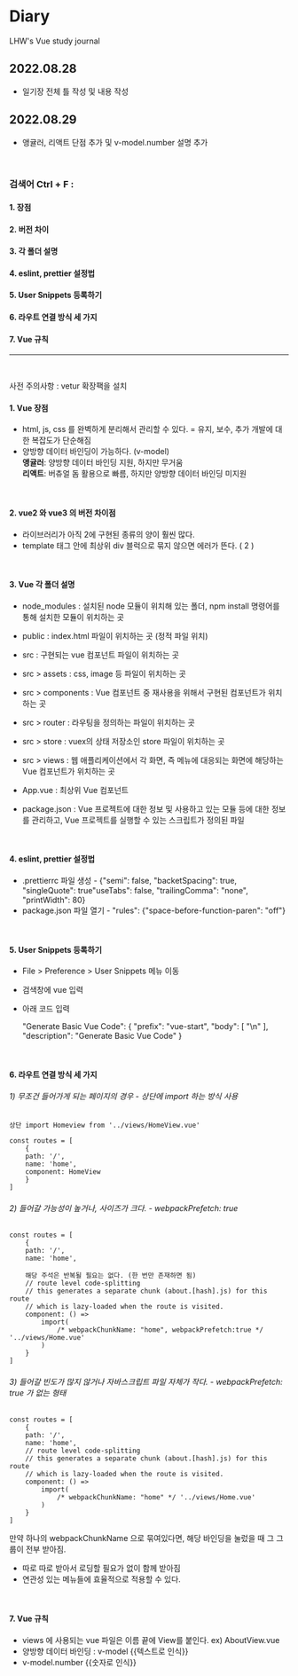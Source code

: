 # Diary
LHW's Vue study journal

## 2022.08.28
- 일기장 전체 틀 작성 및 내용 작성
## 2022.08.29
- 앵귤러, 리액트 단점 추가 및 v-model.number 설명 추가
<br>

### 검색어 Ctrl + F :

#### 1. 장점 
#### 2. 버전 차이
#### 3. 각 폴더 설명 
#### 4. eslint, prettier 설정법 
#### 5. User Snippets 등록하기
#### 6. 라우트 연결 방식 세 가지 
#### 7. Vue 규칙

<hr>

<br>

사전 주의사항 : vetur 확장팩을 설치
<br>

#### 1. Vue 장점
 - html, js, css 를 완벽하게 분리해서 관리할 수 있다.  =  유지, 보수, 추가 개발에 대한 복잡도가 단순해짐
 - 양방향 데이터 바인딩이 가능하다. (v-model) <br> <strong>앵귤러</strong>: 양방향 데이터 바인딩 지원, 하지만 무거움 <br>  <strong>리액트</strong>: 버츄얼 돔 활용으로 빠름, 하지만 양방향 데이터 바인딩 미지원

<br>

#### 2. vue2 와 vue3 의 버전 차이점
 - 라이브러리가 아직 2에 구현된 종류의 양이 훨씬 많다.
 - template 태그 안에 최상위 div 블럭으로 묶지 않으면 에러가 뜬다. ( 2 )

<br>

#### 3. Vue 각 폴더 설명
 - node_modules : 설치된 node 모듈이 위치해 있는 폴더, npm install 명령어를 통해 설치한 모듈이 위치하는 곳

 - public : index.html 파일이 위치하는 곳 (정적 파일 위치)

 - src : 구현되는 vue 컴포넌트 파일이 위치하는 곳

 - src > assets : css, image 등 파일이 위치하는 곳

 - src > components : Vue 컴포넌트 중 재사용을 위해서 구현된 컴포넌트가 위치하는 곳

 - src > router : 라우팅을 정의하는 파일이 위치하는 곳

 - src > store : vuex의 상태 저장소인 store 파일이 위치하는 곳

 - src > views : 웹 애플리케이션에서 각 화면, 즉 메뉴에 대응되는 화면에 해당하는 Vue 컴포넌트가 위치하는 곳

 - App.vue : 최상위 Vue 컴포넌트

 - package.json : Vue 프로젝트에 대한 정보 및 사용하고 있는 모듈 등에 대한 정보를 관리하고, Vue 프로젝트를 실행할 수 있는 스크립트가 정의된 파일

<br>

#### 4. eslint, prettier 설정법
 - .prettierrc 파일 생성 - {"semi": false, "backetSpacing": true, "singleQuote": true"useTabs": false, "trailingComma": "none", "printWidth": 80}
 - package.json 파일 열기 - "rules": {"space-before-function-paren": "off"}

<br>

#### 5. User Snippets 등록하기
 - File > Preference > User Snippets 메뉴 이동
 - 검색창에 vue 입력
 - 아래 코드 입력

	"Generate Basic Vue Code": {
		"prefix": "vue-start",
		"body": [
			"<template>\n\t<div></div>\n</template>\n<script>\nexport default {\n\tcomponents: {},\n\tdata() {\n\t\treturn {\n\t\t\tsampleData: ''\n\t\t}\n\t},\n\tsetup() {},\n\tcreated() {},\n\tmounted() {},\n\tunmounted() {},\n\tmethods: {}\n}\n</script>"
		],
		"description": "Generate Basic Vue Code"
	}

<br>

#### 6. 라우트 연결 방식 세 가지

###### 1) 무조건 들어가게 되는 페이지의 경우 - 상단에 import 하는 방식 사용
	
	상단 import Homeview from '../views/HomeView.vue'
	
	const routes = [
		{
		path: '/',
		name: 'home',
		component: HomeView
		}
	]

###### 2) 들어갈 가능성이 높거나, 사이즈가 크다. - webpackPrefetch: true
	
	
	const routes = [
		{
		path: '/',
		name: 'home',

		해당 주석은 반복될 필요는 없다. (한 번만 존재하면 됨)
		// route level code-splitting
		// this generates a separate chunk (about.[hash].js) for this route
		// which is lazy-loaded when the route is visited. 
		component: () =>
			import(
 				/* webpackChunkName: "home", webpackPrefetch:true */ '../views/Home.vue'
			)
		}
	]
	

###### 3) 들어갈 빈도가 많지 않거나 자바스크립트 파일 자체가 작다. - webpackPrefetch: true 가 없는 형태
	
	const routes = [
		{
		path: '/',
		name: 'home',
		// route level code-splitting
		// this generates a separate chunk (about.[hash].js) for this route
		// which is lazy-loaded when the route is visited.
		component: () =>
			import(
				/* webpackChunkName: "home" */ '../views/Home.vue'
			)
		}
	]

만약 하나의 webpackChunkName 으로 묶여있다면, 해당 바인딩을 눌렀을 때 그 그룹이 전부 받아짐.
 - 따로 따로 받아서 로딩할 필요가 없이 함께 받아짐
 - 연관성 있는 메뉴들에 효율적으로 적용할 수 있다.
<br>

#### 7. Vue 규칙
 - views 에 사용되는 vue 파일은 이름 끝에 View를 붙인다. ex) AboutView.vue
 - 양방향 데이터 바인딩 : v-model {{텍스트로 인식}}
 - v-model.number {{숫자로 인식}} 
